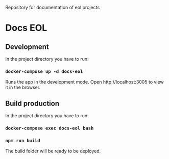 Repository for documentation of eol projects

# Docs EOL

## Development

In the project directory you have to run:

### `docker-compose up -d docs-eol`

Runs the app in the development mode. Open http://localhost:3005 to view it in the browser.

## Build production

In the project directory you have to run:

### `docker-compose exec docs-eol bash`
### `npm run build`

The build folder will be ready to be deployed.
